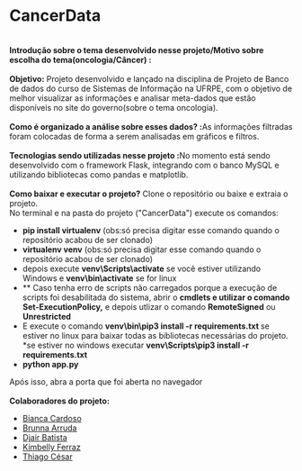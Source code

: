 # CancerData
<br>
<strong>Introdução sobre o tema desenvolvido nesse projeto/Motivo sobre escolha do tema(oncologia/Câncer) :</strong> 
<br/>
<br/>
<strong>Objetivo:</strong>
Projeto desenvolvido e lançado na disciplina de Projeto de Banco de dados do curso de Sistemas de Informação na UFRPE, com o objetivo de melhor visualizar as informações
e analisar meta-dados que estão disponíveis no site do governo(sobre o tema oncologia). 
<br/>
<br/>
<strong>Como é organizado a análise sobre esses dados? :</strong>As informações filtradas foram colocadas de forma a serem analisadas em gráficos e filtros.
<br/>
<br/>
<strong>Tecnologias sendo utilizadas nesse projeto :</strong>No momento está sendo desenvolvido com o framework Flask, integrando com o banco MySQL e utilizando bibliotecas como pandas e matplotlib.
<br/>
<br/>
<strong>Como baixar e executar o projeto?</strong>
Clone o repositório ou baixe e extraia o projeto.
<br/>
No terminal e na pasta do projeto ("CancerData") execute os comandos: 
<ul>
  <li><strong>pip install virtualenv</strong> (obs:só precisa digitar esse comando quando o repositório acabou de ser clonado) </li>
  <li><strong>virtualenv venv</strong> (obs:só precisa digitar esse comando quando o repositório acabou de ser clonado)</li>
  <li>depois execute <strong>venv\Scripts\activate</strong> se você estiver utilizando Windows e <strong>venv\bin\activate</strong> se for linux </li>
  <li>** Caso tenha erro de scripts não carregados porque a execução de scripts foi desabilitada do sistema, abrir o <strong> cmdlets e utilizar o comando Set-ExecutionPolicy,</strong> e depois utlizar o comando <strong>RemoteSigned</strong> ou <strong>Unrestricted</strong></li>
  <li>E execute o comando <strong>venv\bin\pip3 install -r requirements.txt </strong> se estiver no linux para baixar todas as bibliotecas necessárias do projeto. *se estiver no windows executar <strong>venv\Scripts\pip3 install -r requirements.txt</strong></li>
  <li><strong>python app.py</strong></li>
</ul>
Após isso, abra a porta que foi aberta no navegador
<br/>
<br/>
<strong>Colaboradores do projeto:</strong>
<ul>
  <li><a href="https://github.com/biigue">Bianca Cardoso</a></li>
  <li><a href="">Brunna Arruda</a></li>
  <li><a href="https://github.com/djairb">Djair Batista</a></li>
  <li><a href="https://github.com/kimbellyf">Kimbelly Ferraz</a></li>
  <li><a href="https://github.com/ThiagoCMS">Thiago César</a></li>
</ul>
